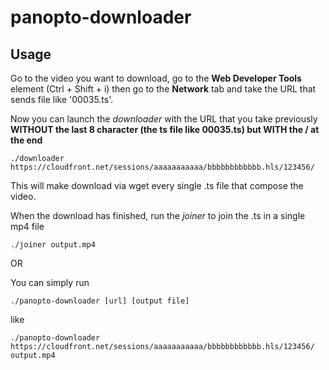 # panopto-downloader

## Usage
Go to the video you want to download, go to the **Web Developer Tools** element (Ctrl + Shift + i) then go to the **Network** tab and take the URL that sends file like '00035.ts'.

Now you can launch the *downloader* with the URL that you take previously **WITHOUT the last 8 character (the ts file like 00035.ts) but WITH the / at the end**

    ./downloader https://cloudfront.net/sessions/aaaaaaaaaaa/bbbbbbbbbbbb.hls/123456/

This will make download via wget every single .ts file that compose the video.

When the download has finished, run the *joiner* to join the .ts in a single mp4 file

    ./joiner output.mp4

OR

You can simply run

	./panopto-downloader [url] [output file]

like

    ./panopto-downloader https://cloudfront.net/sessions/aaaaaaaaaaa/bbbbbbbbbbbb.hls/123456/ output.mp4
